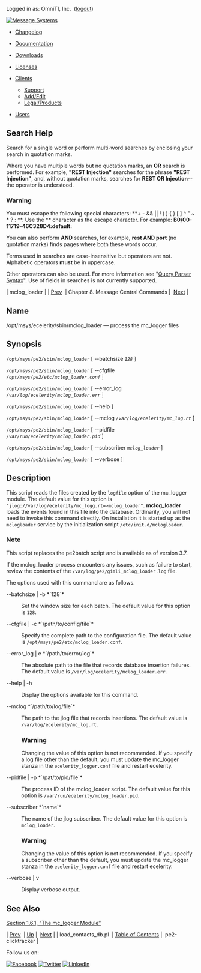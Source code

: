 Logged in as: OmniTI, Inc.  ([logout](https://support.messagesystems.com/logout.php))

[![Message Systems](https://support.messagesystems.com/images/ms-white205.png)](https://support.messagesystems.com/start.php) 

*   [Changelog](https://support.messagesystems.com/start.php?show=changelog)
*   [Documentation](https://support.messagesystems.com/docs/)
*   [Downloads](https://support.messagesystems.com/start.php)

*   [Licenses](https://support.messagesystems.com/license_summary.php)
*   <a href="">Clients</a>
    *   [Support](https://support.messagesystems.com/cs.php)
    *   [Add/Edit](https://support.messagesystems.com/edit_client.php)
    *   [Legal/Products](https://support.messagesystems.com/edit_products.php)
*   [Users](https://support.messagesystems.com/edit_customer.php)

## Search Help

Search for a single word or perform multi-word searches by enclosing your search in quotation marks.

Where you have multiple words but no quotation marks, an **OR** search is performed. For example, **"REST Injection"** searches for the phrase **"REST Injection"**, and, without quotation marks, searches for **REST OR Injection**--the operator is understood.

### Warning

You must escape the following special characters: **+ - && || ! ( ) { } [ ] ^ " ~ * ? : \**. Use the **\** character as the escape character. For example: **B0/00-11719-46C328D4\:default\:**

You can also perform **AND** searches, for example, **rest AND port** (no quotation marks) finds pages where both these words occur.

Terms used in searches are case-insensitive but operators are not. Alphabetic operators **must** be in uppercase.

Other operators can also be used. For more information see "[Query Parser Syntax](https://lucene.apache.org/core/old_versioned_docs/versions/3_0_0/queryparsersyntax.html)". Use of fields in searches is not currently supported.

| mclog_loader |
| [Prev](load_contacts_db.php)  | Chapter 8. Message Central Commands |  [Next](mc-clicktracker.php) |

<a name="mclog_loader"></a>
## Name

/opt/msys/ecelerity/sbin/mclog_loader — process the mc_logger files

## Synopsis

`/opt/msys/pe2/sbin/mclog_loader` [ --batchsize *`128`* ]

`/opt/msys/pe2/sbin/mclog_loader` [ --cfgfile *`/opt/msys/pe2/etc/mclog_loader.conf`* ]

`/opt/msys/pe2/sbin/mclog_loader` [ --error_log *`/var/log/ecelerity/mclog_loader.err`* ]

`/opt/msys/pe2/sbin/mclog_loader` [ --help ]

`/opt/msys/pe2/sbin/mclog_loader` [ --mclog *`/var/log/ecelerity/mc_log.rt`* ]

`/opt/msys/pe2/sbin/mclog_loader` [ --pidfile *`/var/run/ecelerity/mclog_loader.pid`* ]

`/opt/msys/pe2/sbin/mclog_loader` [ --subscriber *`mclog_loader`* ]

`/opt/msys/pe2/sbin/mclog_loader` [ --verbose ]

<a name="idp2250176"></a>
## Description

This script reads the files created by the `logfile` option of the mc_logger module. The default value for this option is `"jlog://var/log/ecelerity/mc_logg.rt=>mclog_loader"`. **mclog_loader** loads the events found in this file into the database. Ordinarily, you will not need to invoke this command directly. On installation it is started up as the `mclogloader` service by the initialization script `/etc/init.d/mclogloader`.

### Note

This script replaces the pe2batch script and is available as of version 3.7.

If the mclog_loader process encounters any issues, such as failure to start, review the contents of the `/var/log/pe2/gimli_mclog_loader.log` file.

The options used with this command are as follows.

<dl class="variablelist">

<dt>--batchsize | -b *`128`*</dt>

<dd>

Set the window size for each batch. The default value for this option is `128`.

</dd>

<dt>--cfgfile | -c *`/path/to/config/file`*</dt>

<dd>

Specify the complete path to the configuration file. The default value is `/opt/msys/pe2/etc/mclog_loader.conf`.

</dd>

<dt>--error_log | e *`/path/to/error/log`*</dt>

<dd>

The absolute path to the file that records database insertion failures. The default value is `/var/log/ecelerity/mclog_loader.err`.

</dd>

<dt>--help | -h</dt>

<dd>

Display the options available for this command.

</dd>

<dt>--mclog *`/path/to/log/file`*</dt>

<dd>

The path to the jlog file that records insertions. The default value is `/var/log/ecelerity/mc_log.rt`.

### Warning

Changing the value of this option is not recommended. If you specify a log file other than the default, you must update the mc_logger stanza in the `ecelerity_logger.conf` file and restart ecelerity.

</dd>

<dt>--pidfile | -p *`/pat/to/pid/file`*</dt>

<dd>

The process ID of the mclog_loader script. The default value for this option is `/var/run/ecelerity/mclog_loader.pid`.

</dd>

<dt>--subscriber *`name`*</dt>

<dd>

The name of the jlog subscriber. The default value for this option is `mclog_loader`.

### Warning

Changing the value of this option is not recommended. If you specify a subscriber other than the default, you must update the mc_logger stanza in the `ecelerity_logger.conf` file and restart ecelerity.

</dd>

<dt>--verbose | v</dt>

<dd>

Display verbose output.

</dd>

</dl>

<a name="idp2281056"></a>
## See Also

[Section 1.6.1, “The mc_logger Module”](mc-mtas.php#mc.mc_logger "1.6.1. The mc_logger Module")

| [Prev](load_contacts_db.php)  | [Up](executable-commands.php) |  [Next](mc-clicktracker.php) |
| load_contacts_db.pl  | [Table of Contents](index.php) |  pe2-clicktracker |

Follow us on:

[![Facebook](https://support.messagesystems.com/images/icon-facebook.png)](http://www.facebook.com/messagesystems) [![Twitter](https://support.messagesystems.com/images/icon-twitter.png)](http://twitter.com/#!/MessageSystems) [![LinkedIn](https://support.messagesystems.com/images/icon-linkedin.png)](http://www.linkedin.com/company/message-systems)